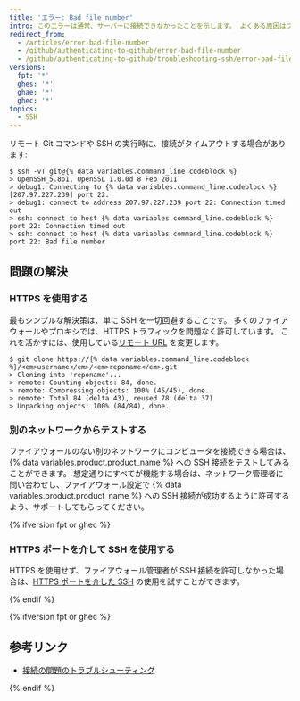 ```yaml
---
title: 'エラー: Bad file number'
intro: このエラーは通常、サーバーに接続できなかったことを示します。 よくある原因はファイアウォールとプロキシサーバーです。
redirect_from:
  - /articles/error-bad-file-number
  - /github/authenticating-to-github/error-bad-file-number
  - /github/authenticating-to-github/troubleshooting-ssh/error-bad-file-number
versions:
  fpt: '*'
  ghes: '*'
  ghae: '*'
  ghec: '*'
topics:
  - SSH
---
```


リモート Git コマンドや SSH の実行時に、接続がタイムアウトする場合があります:

```shell
$ ssh -vT git@{% data variables.command_line.codeblock %}
> OpenSSH_5.8p1, OpenSSL 1.0.0d 8 Feb 2011
> debug1: Connecting to {% data variables.command_line.codeblock %} [207.97.227.239] port 22.
> debug1: connect to address 207.97.227.239 port 22: Connection timed out
> ssh: connect to host {% data variables.command_line.codeblock %} port 22: Connection timed out
> ssh: connect to host {% data variables.command_line.codeblock %} port 22: Bad file number
```

## 問題の解決

### HTTPS を使用する

最もシンプルな解決策は、単に SSH を一切回避することです。 多くのファイアウォールやプロキシでは、HTTPS トラフィックを問題なく許可しています。 これを活かすには、使用している[リモート URL](/github/getting-started-with-github/about-remote-repositories) を変更します。

```shell
$ git clone https://{% data variables.command_line.codeblock %}/<em>username</em>/<em>reponame</em>.git
> Cloning into 'reponame'...
> remote: Counting objects: 84, done.
> remote: Compressing objects: 100% (45/45), done.
> remote: Total 84 (delta 43), reused 78 (delta 37)
> Unpacking objects: 100% (84/84), done.
```

### 別のネットワークからテストする

ファイアウォールのない別のネットワークにコンピュータを接続できる場合は、{% data variables.product.product_name %} への SSH 接続をテストしてみることができます。 想定通りにすべてが機能する場合は、ネットワーク管理者に問い合わせし、ファイアウォール設定で {% data variables.product.product_name %} への SSH 接続が成功するように許可するよう、サポートしてもらってください。

{% ifversion fpt or ghec %}

### HTTPS ポートを介して SSH を使用する

HTTPS を使用せず、ファイアウォール管理者が SSH 接続を許可しなかった場合は、[HTTPS ポートを介した SSH](/articles/using-ssh-over-the-https-port) の使用を試すことができます。

{% endif %}

{% ifversion fpt or ghec %}

## 参考リンク

- [接続の問題のトラブルシューティング](/articles/troubleshooting-connectivity-problems)

{% endif %}
